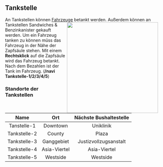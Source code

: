 ## Tankstelle

An Tankstellen können [Fahrzeuge](../fahrzeuge/allgemein) betankt werden. <img align="right" width="300" eight="200" src="../../../assets/image/biz/Tankstelle-Kaufmenü.png"> Außerdem können an Tankstellen Sandwiches & Benzinkanister gekauft werden.
Um ein Fahrzeug tanken zu können müss das Fahrzeug in der Nähe der Zapfsäule stehen. Mit einem **Rechtsklick** auf die Zapfsäule wird das Fahrzeug betankt.
Nach dem Bezahlen ist der Tank im Fahrzeug. (**/navi Tankstelle-1/2/3/4/5**)

### Standorte der Tankstellen

| Name | Ort | Nächste Bushaltestelle |
|:-:|:-:|:-:|
| Tanstelle-1 | Downtown | Uniklinik |
| Tankstelle-2 | County | Plaza |
| Tankstelle-3 | Ganggebiet | Justizvollzugsanstalt |
| Tankstelle-4 | Asia-Viertel | Asia-Viertel |
| Tankstelle-5 | Westside | Westside |
